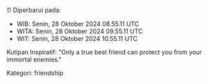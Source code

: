 ⏰ Diperbarui pada:
- WIB: Senin, 28 Oktober 2024 08.55.11 UTC
- WITA: Senin, 28 Oktober 2024 09.55.11 UTC
- WIT: Senin, 28 Oktober 2024 10.55.11 UTC

Kutipan Inspiratif:
"Only a true best friend can protect you from your immortal enemies."


Kategori: friendship

